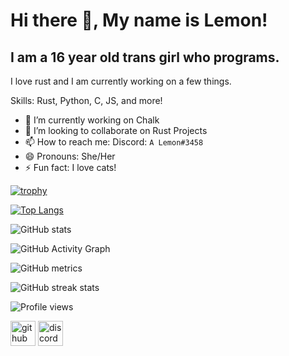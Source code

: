 # Hi there 👋, My name is Lemon!
## I am a 16 year old trans girl who programs.
I love rust and I am currently working on a few things.

Skills: Rust, Python, C, JS, and more!

- 🔭 I’m currently working on Chalk 
- 👯 I’m looking to collaborate on Rust Projects 
- 📫 How to reach me: Discord: `A Lemon#3458` 
- 😄 Pronouns: She/Her 
- ⚡ Fun fact: I love cats! 

[![trophy](https://github-profile-trophy.vercel.app/?username=LemonjamesD)](https://github.com/ryo-ma/github-profile-trophy)

[![Top Langs](https://github-readme-stats.vercel.app/api/top-langs/?username=LemonjamesD)](https://github.com/anuraghazra/github-readme-stats)

![GitHub stats](https://github-readme-stats.vercel.app/api?username=LemonjamesD&show_icons=true&count_private=true)  

![GitHub Activity Graph](https://activity-graph.herokuapp.com/graph?username=LemonjamesD)  

![GitHub metrics](https://metrics.lecoq.io/LemonjamesD)  

![GitHub streak stats](https://github-readme-streak-stats.herokuapp.com/?user=LemonjamesD)  

![Profile views](https://gpvc.arturio.dev/LemonjamesD)  

[<img src='https://cdn.jsdelivr.net/npm/simple-icons@3.0.1/icons/github.svg' alt='github' height='40'>](https://github.com/LemonjamesD)  [<img src='https://cdn.jsdelivr.net/npm/simple-icons@3.0.1/icons/discord.svg' alt='discord' height='40'>](https://discord.gg/cmRYhWKJ)   
